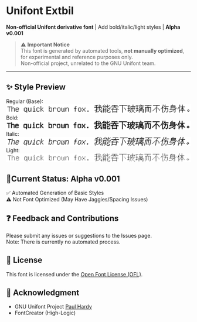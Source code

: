 # Unifont Extbil

**Non-official Unifont derivative font** | Add bold/italic/light styles | **Alpha v0.001**

> ⚠️ **Important Notice**  
> This font is generated by automated tools, **not manually optimized**, for experimental and reference purposes only.  
> Non-official project, unrelated to the GNU Unifont team.

---

## ✨ Style Preview 
Regular (Base): 
![Regular Style](./preview-regular.png) 
Bold: 
![Bold Style](./preview-bold.png) 
Italic: 
![Italic Style](./preview-italic.png) 
Light: 
![Light Style](./preview-light.png) 

## 🚧Current Status: Alpha v0.001 
✅ Automated Generation of Basic Styles  
⚠️ Not Font Optimized (May Have Jaggies/Spacing Issues) 

## ❓ Feedback and Contributions
Please submit any issues or suggestions to the Issues page.  
Note: There is currently no automated process. 

## 📜 License
This font is licensed under the [Open Font License (OFL)](./OFL.txt).  
  
## 🙏 Acknowledgment
- GNU Unifont Project [Paul Hardy](https://unifoundry.com/unifont/)
- FontCreator (High-Logic)
